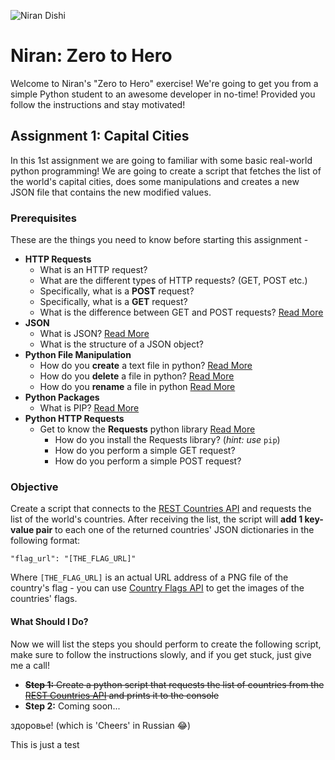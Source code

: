 ![Niran Dishi](https://i.ibb.co/ZhSjWkk/niran-header.png)

# Niran: Zero to Hero

Welcome to Niran's "Zero to Hero" exercise! We're going to get you from a simple Python student to an awesome developer in no-time! Provided you follow the instructions and stay motivated!

## Assignment 1: Capital Cities

In this 1st assignment we are going to familiar with some basic real-world python programming! We are going to create a script that fetches the list of the world's capital cities, does some manipulations and creates a new JSON file that contains the new modified values.

### Prerequisites

These are the things you need to know before starting this assignment -

  * **HTTP Requests**
    * What is an HTTP request?
    * What are the different types of HTTP requests? (GET, POST etc.)
    * Specifically, what is a **POST** request?
    * Specifically, what is a **GET** request?
    * What is the difference between GET and POST requests? [Read More](https://www.w3schools.com/tags/ref_httpmethods.asp)
  * **JSON**
    * What is JSON? [Read More](https://www.w3schools.com/js/js_json_intro.asp)
    * What is the structure of a JSON object?
  * **Python File Manipulation**
    * How do you **create** a text file in python? [Read More](https://stackoverflow.com/questions/48959098/how-to-create-a-new-text-file-using-python)
    * How do you **delete** a file in python? [Read More](https://stackoverflow.com/questions/6996603/delete-a-file-or-folder)
    * How do you **rename** a file in python [Read More](https://stackoverflow.com/questions/2491222/how-to-rename-a-file-using-python)
  * **Python Packages**
    * What is PIP? [Read More](https://www.w3schools.com/python/python_pip.asp)
  * **Python HTTP Requests**
    * Get to know the **Requests** python library [Read More](http://docs.python-requests.org/en/master/)
      * How do you install the Requests library? (*hint: use* `pip`)
      * How do you perform a simple GET request?
      * How do you perform a simple POST request?

### Objective

Create a script that connects to the [REST Countries API](https://restcountries.eu/) and requests the list of the world's countries. After receiving the list, the script will **add 1 key-value pair** to each one of the returned countries' JSON dictionaries in the following format:

    "flag_url": "[THE_FLAG_URL]"

Where `[THE_FLAG_URL]` is an actual URL address of a PNG file of the country's flag - you can use [Country Flags API](https://countryflags.io/) to get the images of the countries' flags.

#### What Should I Do?

Now we will list the steps you should perform to create the following script, make sure to follow the instructions slowly, and if you get stuck, just give me a call!

  * ~~**Step 1:** Create a python script that requests the list of countries from the [REST Countries API](https://restcountries.eu/) and prints it to the console~~
  * **Step 2:** Coming soon...

здоровье! (which is 'Cheers' in Russian 😂)

This is just a test